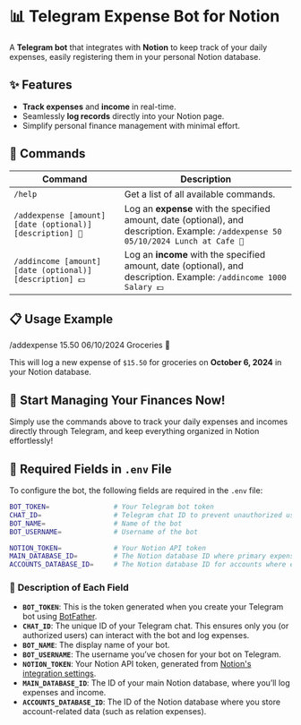 # 📊 **Telegram Expense Bot for Notion**

A **Telegram bot** that integrates with **Notion** to keep track of your daily expenses, easily registering them in your personal Notion database.

## ✨ **Features**
- **Track expenses** and **income** in real-time.
- Seamlessly **log records** directly into your Notion page.
- Simplify personal finance management with minimal effort.

## 🔧 **Commands**
| Command                                 | Description                                        |
|-----------------------------------------|----------------------------------------------------|
| `/help`                                 | Get a list of all available commands.              |
| `/addexpense [amount] [date (optional)] [description] 🚨` | Log an **expense** with the specified amount, date (optional), and description. Example: `/addexpense 50 05/10/2024 Lunch at Cafe 🚨` |
| `/addincome [amount] [date (optional)] [description] 💵`  | Log an **income** with the specified amount, date (optional), and description. Example: `/addincome 1000 Salary 💵`  |

## 📋 **Usage Example**
/addexpense 15.50 06/10/2024 Groceries 🚨


This will log a new expense of `$15.50` for groceries on **October 6, 2024** in your Notion database.

## 🚀 **Start Managing Your Finances Now!**
Simply use the commands above to track your daily expenses and incomes directly through Telegram, and keep everything organized in Notion effortlessly!

## 📂 **Required Fields in `.env` File**

To configure the bot, the following fields are required in the `.env` file:

```bash
BOT_TOKEN=                # Your Telegram bot token
CHAT_ID=                  # Telegram chat ID to prevent unauthorized users from adding expenses
BOT_NAME=                 # Name of the bot
BOT_USERNAME=             # Username of the bot

NOTION_TOKEN=             # Your Notion API token
MAIN_DATABASE_ID=         # The Notion database ID where primary expenses/income are logged
ACCOUNTS_DATABASE_ID=     # The Notion database ID for accounts where expense relations are stored
```

### 📌 **Description of Each Field**
- **`BOT_TOKEN`**: This is the token generated when you create your Telegram bot using [BotFather](https://t.me/BotFather).
- **`CHAT_ID`**: The unique ID of your Telegram chat. This ensures only you (or authorized users) can interact with the bot and log expenses.
- **`BOT_NAME`**: The display name of your bot.
- **`BOT_USERNAME`**: The username you’ve chosen for your bot on Telegram.
- **`NOTION_TOKEN`**: Your Notion API token, generated from [Notion's integration settings](https://www.notion.so/my-integrations).
- **`MAIN_DATABASE_ID`**: The ID of your main Notion database, where you’ll log expenses and income.
- **`ACCOUNTS_DATABASE_ID`**: The ID of the Notion database where you store account-related data (such as relation expenses).
